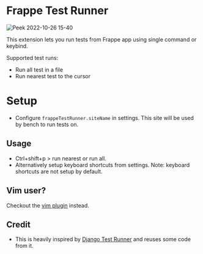 # Frappe Test Runner


![Peek 2022-10-26 15-40](https://user-images.githubusercontent.com/9079960/198000054-650ef639-ac9c-4cff-a202-459d14d6352f.gif)

This extension lets you run tests from Frappe app using single command or keybind.

Supported test runs:
- Run all test in a file
- Run nearest test to the cursor


# Setup

- Configure `frappeTestRunner.siteName` in settings. This site will be used by bench to run tests on.

## Usage

- Ctrl+shift+p > run nearest or run all.
- Alternatively setup keyboard shortcuts from settings. Note: keyboard shortcuts are not setup by default.

## Vim user?

Checkout the [vim plugin](https://github.com/ankush/frappe_test.vim) instead.

## Credit

- This is heavily inspired by [Django Test Runner](https://github.com/christherama/django-test-runner) and reuses some code from it.

